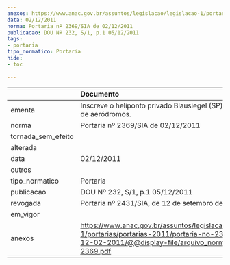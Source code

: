 ```yaml
---
anexos: https://www.anac.gov.br/assuntos/legislacao/legislacao-1/portarias/portarias-2011/portaria-no-2369-sia-de-12-02-2011/@@display-file/arquivo_norma/PA2011-2369.pdf
data: 02/12/2011
norma: Portaria nº 2369/SIA de 02/12/2011
publicacao: DOU Nº 232, S/1, p.1 05/12/2011
tags:
- portaria
tipo_normatico: Portaria
hide: 
- toc 
 
---
```


|                    | Documento                                                                                                                                                         |
|:-------------------|:------------------------------------------------------------------------------------------------------------------------------------------------------------------|
| ementa             | Inscreve o heliponto privado Blausiegel (SP) no cadastro de aeródromos.                                                                                           |
| norma              | Portaria nº 2369/SIA de 02/12/2011                                                                                                                                |
| tornada_sem_efeito |                                                                                                                                                                   |
| alterada           |                                                                                                                                                                   |
| data               | 02/12/2011                                                                                                                                                        |
| outros             |                                                                                                                                                                   |
| tipo_normatico     | Portaria                                                                                                                                                          |
| publicacao         | DOU Nº 232, S/1, p.1 05/12/2011                                                                                                                                   |
| revogada           | Portaria nº 2431/SIA, de 12 de setembro de 2016.                                                                                                                  |
| em_vigor           |                                                                                                                                                                   |
| anexos             | https://www.anac.gov.br/assuntos/legislacao/legislacao-1/portarias/portarias-2011/portaria-no-2369-sia-de-12-02-2011/@@display-file/arquivo_norma/PA2011-2369.pdf |